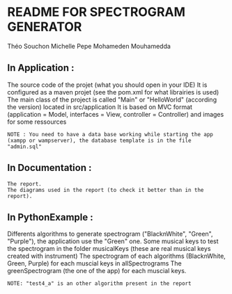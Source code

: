 # README FOR SPECTROGRAM GENERATOR

Théo Souchon
Michelle Pepe
Mohameden Mouhamedda


## In Application :

The source code of the projet (what you should open in your IDE)
	It is configured as a maven projet (see the pom.xml for what librairies is used)
	The main class of the project is called "Main" or "HelloWorld" (according the version) located in src/application
	It is based on MVC format (application = Model, interfaces = View, controller = Controller) and images for some ressources
	
	NOTE : You need to have a data base working while starting the app (xampp or wampserver), the database template is in the file "admin.sql"

## In Documentation :

	The report.
	The diagrams used in the report (to check it better than in the report).

## In PythonExample :

Differents algorithms to generate spectrogram ("BlacknWhite", "Green", "Purple"), the application use the "Green" one.
	Some musical keys to test the spectrogram in the folder musicalKeys (these are real musical keys created with instrument)
	The spectrogram of each algorithms (BlacknWhite, Green, Purple) for each muscial keys in allSpectrograms
	The greenSpectrogram (the one of the app) for each muscial keys.
	
	NOTE: "test4_a" is an other algorithm present in the report


